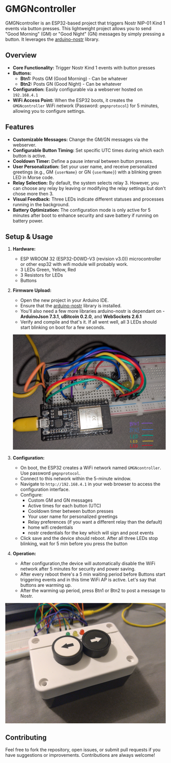 # GMGNcontroller

GMGNcontroller is an ESP32-based project that triggers Nostr NIP-01 Kind 1 events via button presses. This lightweight project allows you to send "Good Morning" (GM) or "Good Night" (GN) messages by simply pressing a button. It leverages the [arduino-nostr](https://github.com/lnbits/arduino-nostr) library.

## Overview

- **Core Functionality:** Trigger Nostr Kind 1 events with button presses  
- **Buttons:**
  - **Btn1:** Posts GM (Good Morning) - Can be whatever
  - **Btn2:** Posts GN (Good Night) - Can be whatever
- **Configuration:** Easily configurable via a webserver hosted on `192.168.4.1`
- **WiFi Access Point:** When the ESP32 boots, it creates the `GMGNcontroller` WiFi network (Password: `gmgnprotocol`) for 5 minutes, allowing you to configure settings.

## Features

- **Customizable Messages:** Change the GM/GN messages via the webserver.
- **Configurable Button Timing:** Set specific UTC times during which each button is active.
- **Cooldown Timer:** Define a pause interval between button presses.
- **User Personalization:** Set your user name, and receive personalized greetings (e.g., GM `{userName}` or GN `{userName}`) with a blinking green LED in Morse code.
- **Relay Selection:** By default, the system selects relay 3. However, you can choose any relay by leaving or modifying the relay settings but don't chose more then 3.
- **Visual Feedback:** Three LEDs indicate different statuses and processes running in the background.
- **Battery Optimization:** The configuration mode is only active for 5 minutes after boot to enhance security and save battery if running on battery power.

## Setup & Usage

1. **Hardware:**
   - ESP WROOM 32 (ESP32-D0WD-V3 (revision v3.0)) microcontroller  or other esp32 with wifi module will probably work.
   - 3 LEDs Green, Yellow, Red
   - 3 Resistors for LEDs
   - Buttons

2. **Firmware Upload:**
   - Open the new project in your Arduino IDE.
   - Ensure that the [arduino-nostr](https://github.com/lnbits/arduino-nostr) library is installed.
   - You'll also need a few more libraries arduino-nostr is dependant on - **ArduinoJson 7.3.1**, **uBitcoin 0.2.0**, and **WebSockets 2.6.1**
   - Verify and compile and that's it. If all went well, all 3 LEDs should start blinking on boot for a few seconds.

   ![GMGNcontroller Image](GMGNcontrollerIRL.jpg)

3. **Configuration:**
   - On boot, the ESP32 creates a WiFi network named `GMGNcontroller`. Use password `gmgnprotocol`.
   - Connect to this network within the 5-minute window.
   - Navigate to `http://192.168.4.1` in your web browser to access the configuration interface.
   - Configure:
     - Custom GM and GN messages
     - Active times for each button (UTC)
     - Cooldown timer between button presses
     - Your user name for personalized greetings
     - Relay preferences (if you want a different relay than the default)
     - home wifi credentials
     - nostr credentials for the key which will sign and post events
    - Click save and the device should reboot. After all three LEDs stop blinking, wait for 5 min before you press the button 

4. **Operation:**
   - After configuration,the device will automatically disable the WiFi network after 5 minutes for security and power saving.
   - After every reboot there's a 5 min waiting period before Buttons start triggering events and in this time WiFi AP is active. Let's say that buttons are warming up.
   - After the warming up period, press Btn1 or Btn2 to post a message to Nostr.

![GMGNcontroller Image](GMGN_ButtonBox.jpg)

## Contributing

Feel free to fork the repository, open issues, or submit pull requests if you have suggestions or improvements. Contributions are always welcome!
